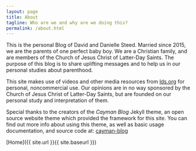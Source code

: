 ```yaml
---
layout: page
title: About
tagline: Who are we and why are we doing this?    
permalink: /about.html
---
```


This is the personal Blog of David and Danielle Steed. Married since 2015, we are the parents of one perfect baby boy. We are a Christian family, and are members of the Church of Jesus Christ of Latter-Day Saints. The purpose of this blog is to share uplifting messages and to help us in our personal studies about parenthood.

This site makes use of videos and other media resources from [lds.org](https://www.lds.org) for personal, noncommercial use. Our opinions are in no way sponsored by the Church of Jesus Christ of Latter-Day Saints, but are founded on our personal study and interpretation of them.  

Special thanks to the creators of the _Cayman Blog_ Jekyll theme, an open source website theme which provided the framework for this site. You can find out more info about using this theme, as well as basic usage documentation, and source code at: [cayman-blog](https://github.com/lorepirri/cayman-blog)

[Home]({{ site.url }}{{ site.baseurl }})
